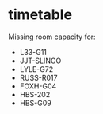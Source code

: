 # timetable


Missing room capacity for:
* L33-G11
* JJT-SLINGO
* LYLE-G72
* RUSS-R017
* FOXH-G04
* HBS-202
* HBS-G09


